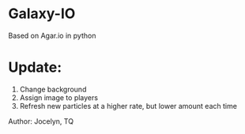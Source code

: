 # Galaxy-IO
Based on Agar.io in python

# Update:
1. Change background
2. Assign image to players
3. Refresh new particles at a higher rate, but lower amount each time

Author: Jocelyn, TQ

